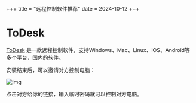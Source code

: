 +++
title = "远程控制软件推荐"
date = 2024-10-12
+++

# ToDesk

[ToDesk](https://www.todesk.com/) 是一款远程控制软件，支持Windows、Mac、Linux、iOS、Android等多个平台，国内的软件。

安装结束后，可以邀请对方控制电脑：

![img](https://linxz-aliyun.oss-cn-shenzhen.aliyuncs.com/images/202410121212850.png)

点击对方给你的链接，输入临时密码就可以控制对方电脑。